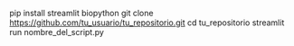 pip install streamlit biopython
git clone https://github.com/tu_usuario/tu_repositorio.git
cd tu_repositorio
streamlit run nombre_del_script.py

